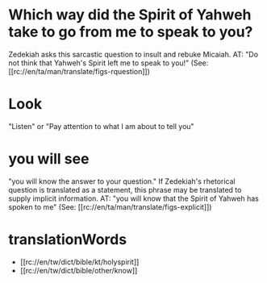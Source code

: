 # Which way did the Spirit of Yahweh take to go from me to speak to you?

Zedekiah asks this sarcastic question to insult and rebuke Micaiah. AT: "Do not think that Yahweh's Spirit left me to speak to you!" (See: [[rc://en/ta/man/translate/figs-rquestion]])

# Look

"Listen" or "Pay attention to what I am about to tell you"

# you will see

"you will know the answer to your question." If Zedekiah's rhetorical question is translated as a statement, this phrase may be translated to supply implicit information. AT: "you will know that the Spirit of Yahweh has spoken to me" (See: [[rc://en/ta/man/translate/figs-explicit]])

# translationWords

* [[rc://en/tw/dict/bible/kt/holyspirit]]
* [[rc://en/tw/dict/bible/other/know]]
